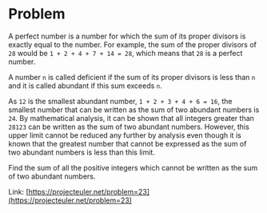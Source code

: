 # Problem
A perfect number is a number for which the sum of its proper divisors is exactly equal to the number. For example, the sum of the proper divisors of `28` would be `1 + 2 + 4 + 7 + 14 = 28`, which means that `28` is a perfect number.

A number `n` is called deficient if the sum of its proper divisors is less than `n` and it is called abundant if this sum exceeds `n`.

As `12` is the smallest abundant number, `1 + 2 + 3 + 4 + 6 = 16`, the smallest number that can be written as the sum of two abundant numbers is `24`. By mathematical analysis, it can be shown that all integers greater than `28123` can be written as the sum of two abundant numbers. However, this upper limit cannot be reduced any further by analysis even though it is known that the greatest number that cannot be expressed as the sum of two abundant numbers is less than this limit.

Find the sum of all the positive integers which cannot be written as the sum of two abundant numbers.

Link: [https://projecteuler.net/problem=23](https://projecteuler.net/problem=23)